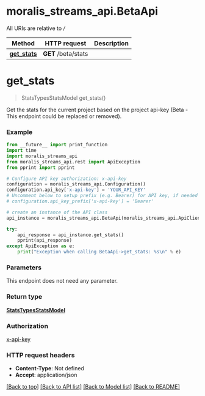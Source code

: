 # moralis_streams_api.BetaApi

All URIs are relative to */*

Method | HTTP request | Description
------------- | ------------- | -------------
[**get_stats**](BetaApi.md#get_stats) | **GET** /beta/stats | 

# **get_stats**
> StatsTypesStatsModel get_stats()



Get the stats for the current project based on the project api-key (Beta - This endpoint could be replaced or removed).

### Example
```python
from __future__ import print_function
import time
import moralis_streams_api
from moralis_streams_api.rest import ApiException
from pprint import pprint

# Configure API key authorization: x-api-key
configuration = moralis_streams_api.Configuration()
configuration.api_key['x-api-key'] = 'YOUR_API_KEY'
# Uncomment below to setup prefix (e.g. Bearer) for API key, if needed
# configuration.api_key_prefix['x-api-key'] = 'Bearer'

# create an instance of the API class
api_instance = moralis_streams_api.BetaApi(moralis_streams_api.ApiClient(configuration))

try:
    api_response = api_instance.get_stats()
    pprint(api_response)
except ApiException as e:
    print("Exception when calling BetaApi->get_stats: %s\n" % e)
```

### Parameters
This endpoint does not need any parameter.

### Return type

[**StatsTypesStatsModel**](StatsTypesStatsModel.md)

### Authorization

[x-api-key](../README.md#x-api-key)

### HTTP request headers

 - **Content-Type**: Not defined
 - **Accept**: application/json

[[Back to top]](#) [[Back to API list]](../README.md#documentation-for-api-endpoints) [[Back to Model list]](../README.md#documentation-for-models) [[Back to README]](../README.md)

